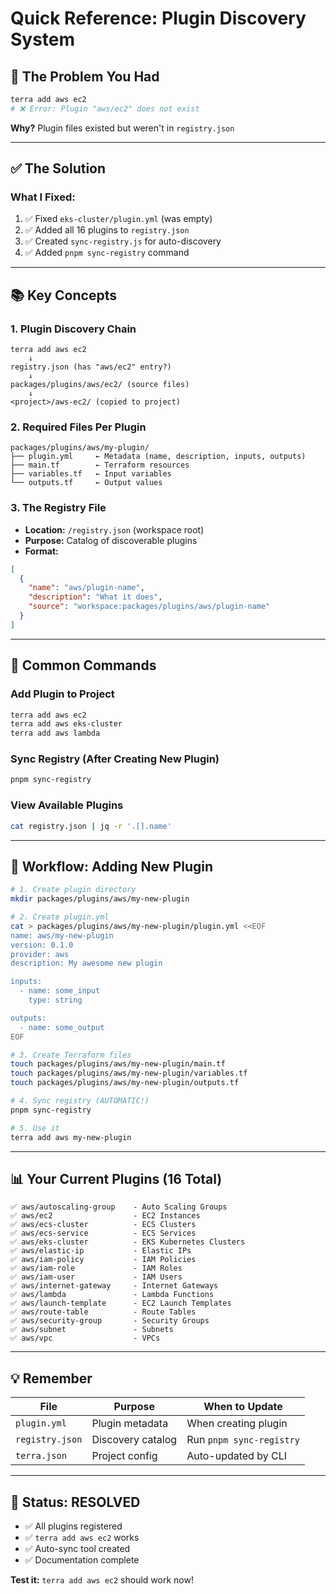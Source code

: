 # Quick Reference: Plugin Discovery System

## 🎯 The Problem You Had

```bash
terra add aws ec2
# ❌ Error: Plugin "aws/ec2" does not exist
```

**Why?** Plugin files existed but weren't in `registry.json`

---

## ✅ The Solution

### What I Fixed:
1. ✅ Fixed `eks-cluster/plugin.yml` (was empty)
2. ✅ Added all 16 plugins to `registry.json`
3. ✅ Created `sync-registry.js` for auto-discovery
4. ✅ Added `pnpm sync-registry` command

---

## 📚 Key Concepts

### 1. Plugin Discovery Chain
```
terra add aws ec2
    ↓
registry.json (has "aws/ec2" entry?)
    ↓
packages/plugins/aws/ec2/ (source files)
    ↓
<project>/aws-ec2/ (copied to project)
```

### 2. Required Files Per Plugin
```
packages/plugins/aws/my-plugin/
├── plugin.yml     ← Metadata (name, description, inputs, outputs)
├── main.tf        ← Terraform resources
├── variables.tf   ← Input variables
└── outputs.tf     ← Output values
```

### 3. The Registry File
- **Location:** `/registry.json` (workspace root)
- **Purpose:** Catalog of discoverable plugins
- **Format:**
```json
[
  {
    "name": "aws/plugin-name",
    "description": "What it does",
    "source": "workspace:packages/plugins/aws/plugin-name"
  }
]
```

---

## 🚀 Common Commands

### Add Plugin to Project
```bash
terra add aws ec2
terra add aws eks-cluster
terra add aws lambda
```

### Sync Registry (After Creating New Plugin)
```bash
pnpm sync-registry
```

### View Available Plugins
```bash
cat registry.json | jq -r '.[].name'
```

---

## 🔄 Workflow: Adding New Plugin

```bash
# 1. Create plugin directory
mkdir packages/plugins/aws/my-new-plugin

# 2. Create plugin.yml
cat > packages/plugins/aws/my-new-plugin/plugin.yml <<EOF
name: aws/my-new-plugin
version: 0.1.0
provider: aws
description: My awesome new plugin

inputs:
  - name: some_input
    type: string

outputs:
  - name: some_output
EOF

# 3. Create Terraform files
touch packages/plugins/aws/my-new-plugin/main.tf
touch packages/plugins/aws/my-new-plugin/variables.tf
touch packages/plugins/aws/my-new-plugin/outputs.tf

# 4. Sync registry (AUTOMATIC!)
pnpm sync-registry

# 5. Use it
terra add aws my-new-plugin
```

---

## 📊 Your Current Plugins (16 Total)

```
✅ aws/autoscaling-group    - Auto Scaling Groups
✅ aws/ec2                  - EC2 Instances
✅ aws/ecs-cluster          - ECS Clusters
✅ aws/ecs-service          - ECS Services
✅ aws/eks-cluster          - EKS Kubernetes Clusters
✅ aws/elastic-ip           - Elastic IPs
✅ aws/iam-policy           - IAM Policies
✅ aws/iam-role             - IAM Roles
✅ aws/iam-user             - IAM Users
✅ aws/internet-gateway     - Internet Gateways
✅ aws/lambda               - Lambda Functions
✅ aws/launch-template      - EC2 Launch Templates
✅ aws/route-table          - Route Tables
✅ aws/security-group       - Security Groups
✅ aws/subnet               - Subnets
✅ aws/vpc                  - VPCs
```

---

## 💡 Remember

| File | Purpose | When to Update |
|------|---------|----------------|
| `plugin.yml` | Plugin metadata | When creating plugin |
| `registry.json` | Discovery catalog | Run `pnpm sync-registry` |
| `terra.json` | Project config | Auto-updated by CLI |

---

## 🎉 Status: RESOLVED

- ✅ All plugins registered
- ✅ `terra add aws ec2` works
- ✅ Auto-sync tool created
- ✅ Documentation complete

**Test it:** `terra add aws ec2` should work now!

